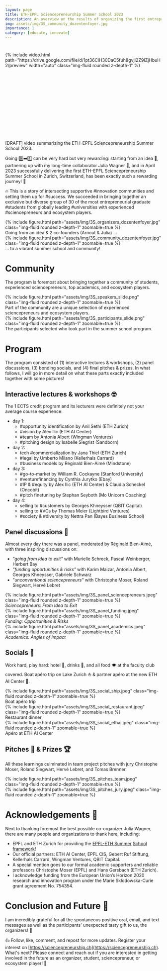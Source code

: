 ```yaml
---
layout: page
title: ETH-EPFL Sciencepreneurship Summer School 2023
description: An overview on the results of organizing the first entrepreneurial ETH-EPFL Summer School.
img: assets/img/3S_community_dozentenfoyer.jpg
importance: 1
category: [educate, innovate]
---
```


<style type="text/css">
  .videoWrapper {
	position: relative;
	padding-bottom: 56.25%; /* 16:9 */
	padding-top: 25px;
	height: 0;
}
.videoWrapper iframe {
	position: absolute;
	top: 0;
	left: 0;
	width: 100%;
	height: 100%;
}
</style>

<div class="row mt-3">
    <div class="col-sm mt-3 mt-md-0 videoWrapper">
        {% include video.html path="https://drive.google.com/file/d/1pt36ClH30DaC5fuh8gvjI2Z9IZjHbuH2/preview" width="auto" class="img-fluid rounded z-depth-1" %}
    </div>
</div>
<div class="caption">
            [DRAFT] video summarizing the ETH-EPFL Sciencepreneurship Summer School 2023.
        </div>

Going 0️⃣➡️1️⃣ can be very hard but very rewarding: starting from an idea 🌱, partnering up with my long-time collaborator Julia Wagner 🤝, and in April 2023 successfully delivering the first ETH-EPFL Sciencepreneurship Summer School in Zurich, Switzerland, has been exactly such a rewarding journey! 🚀

🔥 This is a story of intersecting supportive #innovation communities and setting them up for #success. We succeeded in bringing together an exclusive but diverse group of 30 of the most entrepreneurial graduate #students from globally leading #universities with experienced #sciencepreneurs and ecosystem players.

<div class="row mt-3">
    <div class="col-sm mt-3 mt-md-0">
        {% include figure.html path="assets/img/3S_organizers_dozentenfoyer.jpg" class="img-fluid rounded z-depth-1" zoomable=true %}
        <div class="caption">
            Going from an idea & 2 co-founders (Arnout & Julia) ...
        </div>
    </div>
    <div class="col-sm mt-3 mt-md-0">
        {% include figure.html path="assets/img/3S_community_dozentenfoyer.jpg" class="img-fluid rounded z-depth-1" zoomable=true %}
        <div class="caption">
            ... to a vibrant summer school and community!
        </div>
    </div>
</div>

# Community
The program is foremost about bringing together a community of students, experienced sciencepreneurs, top academics, and ecosystem players.

<div class="row mt-3">
    <div class="col-sm mt-3 mt-md-0">
        {% include figure.html path="assets/img/3S_speakers_slide.png" class="img-fluid rounded z-depth-1" zoomable=true %}
    </div>
</div>
<div class="caption">
    Part of the community are a unique selection of experienced sciencepreneurs and ecosystem players.
</div>

<div class="row mt-3">
    <div class="col-sm mt-3 mt-md-0">
        {% include figure.html path="assets/img/3S_participants_slide.png" class="img-fluid rounded z-depth-1" zoomable=true %}
    </div>
</div>
<div class="caption">
    The participants selected who took part in the summer school program.
</div>


# Program
The program consisted of (1) interactive lectures & workshops, (2) panel discussions, (3) bonding socials, and (4) final pitches & prizes. In what follows, I will go in more detail on what these parts exactly included together with some pictures!
## Interactive lectures & workshops 🤓
The 1 ECTS credit program and its lecturers were definitely not your average course experience:
- day 1:
    - #opportunity identification by Anil Sethi (ETH Zurich)
    - #vision by Alex Ilic (ETH AI Center)
    - #team by Antonia Albert (Wingman Ventures)
    - #pitching design by Isabelle Siegrist (Sandborn)
- day 2:
    - tech #commercialization by Jana Thiel (ETH Zurich)
    - #legal by Umberto Milano (Kellerhals Carrard)
    - #business models by Réginald Bien-Aimé (Mindstone)
- day 3:
    - #go-to-market by William R. Cockayne (Stanford University)
    - #venturefinancing by Cynthia Jurytko (Ebay)
    - #IP & #equity by Alex Ilic (ETH AI Center) & Claudia Scheckel (Oncobit)
    - #pitch finetuning by Stephan Seyboth (Mo Unicorn Coaching)
- day 4:
    - selling to #customers by Georges Khneysser (QBIT Capital)
    - selling to #VCs by Thomas Meier (Lightbird Ventures)
    - #society & #diversity by Nettra Pan (Bayes Business School)

## Panel discussions 🎯
Almost every day there was a panel, moderated by Réginald Bien-Aimé, with three inspiring discussions on:
- *"going from idea to exit"* with Murielle Schreck, Pascal Weinberger, Herbert Bay
- *"funding opportunities & risks"* with Karim Maizar, Antonia Albert, Georges Khneysser, Gabriele Schwarz
- *"unconventional sciencepreneurs"* with Christophe Moser, Roland Siegwart, Hervé Lebret

<div class="row mt-3">
    <div class="col-sm mt-3 mt-md-0">
        {% include figure.html path="assets/img/3S_panel_sciencepreneurs.jpeg" class="img-fluid rounded z-depth-1" zoomable=true %}
        <div class="caption">
            <i>Sciencepreneurs: From Idea to Exit</i>
        </div>
    </div>
    <div class="col-sm mt-3 mt-md-0">
        {% include figure.html path="assets/img/3S_panel_funding.jpeg" class="img-fluid rounded z-depth-1" zoomable=true %}
        <div class="caption">
            <i>Funding: Opportunities & Risks</i>
        </div>
    </div>
    <div class="col-sm mt-3 mt-md-0">
        {% include figure.html path="assets/img/3S_panel_academics.jpeg" class="img-fluid rounded z-depth-1" zoomable=true %}
        <div class="caption">
            <i>Academics: Angles of Impact</i>
        </div>
    </div>
</div>
<!-- <div class="caption">
    3 panel discussions with experienced sciencepreneurs, funding experts & lawyers, and top academics.
</div> -->

## Socials 🥂
Work hard, play hard: hotel 🏨, drinks 🍹, and all food 🍽️ at the faculty club covered. Boat apéro trip on Lake Zurich ⛵ & partner apéro at the new ETH AI Center 🦾.

<div class="row mt-3">
    <div class="col-sm mt-3 mt-md-0">
        {% include figure.html path="assets/img/3S_social_ship.jpeg" class="img-fluid rounded z-depth-1" zoomable=true %}
        <div class="caption">
            Boat apéro trip
        </div>
    </div>
    <div class="col-sm mt-3 mt-md-0">
        {% include figure.html path="assets/img/3S_social_restaurant.jpeg" class="img-fluid rounded z-depth-1" zoomable=true %}
        <div class="caption">
            Restaurant dinner
        </div>
    </div>
    <div class="col-sm mt-3 mt-md-0">
        {% include figure.html path="assets/img/3S_social_ethai.jpeg" class="img-fluid rounded z-depth-1" zoomable=true %}
        <div class="caption">
            Apéro at ETH AI Center
        </div>
    </div>
</div>

## Pitches 🎤 & Prizes 🏆
All these learnings culminated in team project pitches with jury Christophe Moser, Roland Siegwart, Hervé Lebret, and Tomas Brenner.

<div class="row mt-3">
    <div class="col-sm mt-3 mt-md-0">
        {% include figure.html path="assets/img/3S_pitches_team.jpeg" class="img-fluid rounded z-depth-1" zoomable=true %}
    </div>
    <div class="col-sm mt-3 mt-md-0">
        {% include figure.html path="assets/img/3S_pitches_jury.jpeg" class="img-fluid rounded z-depth-1" zoomable=true %}
    </div>
</div>

# Acknowledgements 🙏
Next to thanking foremost the best possible co-organizer Julia Wagner, there are many people and organizations to thank here, including:
- EPFL and ETH Zurich for providing the [EPFL-ETH Summer](https://www.epfl.ch/education/phd/doctoral-studies-structure/customized-curricula/summer-schools/summer-schools-with-eth-zurich/) [School framework](https://ethz.ch/en/research/young-researchers/doctoral-students/call-summer-school.html)!
- Our official partners: ETH AI Center, EPFL CIS, Gebert Ruf Stiftung, Kellerhals Carrard, Wingman Ventures, QBIT Capital.
- A special mention goes to our formal academic supporters and reliable professors Christophe Moser (EPFL) and Hans Gersbach (ETH Zurich).
- I acknowledge funding from the European Union’s Horizon 2020 research and innovation program under the Marie Skłodowska-Curie grant agreement No. 754354.

# Conclusion and Future 🔮
I am incredibly grateful for all the spontaneous positive oral, email, and text messages as well as the participants' unexpected tasty gift to us, the organizers! 🍫

👍 Follow, like, comment, and repost for more updates. Register your interest on [https://sciencepreneurship.ch](https://sciencepreneurship.ch). What's next? Please connect and reach out if you are interested in getting involved in the future as an organizer, student, sciencepreneur, or ecosystem player! 🚀
